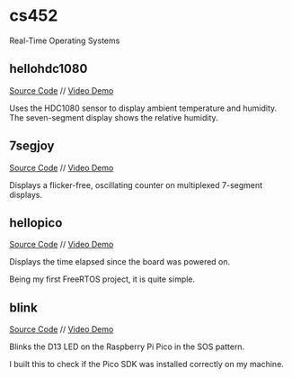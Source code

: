 # cs452

Real-Time Operating Systems

## hellohdc1080

[Source Code](hellohdc1080/main.cpp) // [Video Demo](https://youtu.be/P9dMVOnD2rI)

Uses the HDC1080 sensor to display ambient temperature and humidity. The seven-segment display shows the relative humidity.

## 7segjoy

[Source Code](7segjoy/main.cpp) // [Video Demo](https://youtu.be/k6O9cor5BWY)

Displays a flicker-free, oscillating counter on multiplexed 7-segment displays.

## hellopico

[Source Code](hellopico/main.cpp) // [Video Demo](https://youtu.be/CNZ3I_aB2DM)

Displays the time elapsed since the board was powered on.

Being my first FreeRTOS project, it is quite simple.

## blink

[Source Code](blink/main.cpp) // [Video Demo](https://youtu.be/QXaOL_p72CY)

Blinks the D13 LED on the Raspberry Pi Pico in the SOS pattern.

I built this to check if the Pico SDK was installed correctly on my machine.
